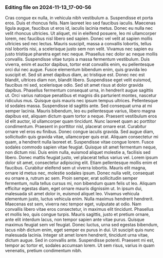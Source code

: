

### Editing file on 2024-11-13_17-00-56

Cras congue ex nulla, in vehicula nibh vestibulum a. Suspendisse et porta eros. Duis et rhoncus felis. Nam laoreet leo sed faucibus iaculis. Maecenas ligula augue, faucibus ut eros id, iaculis lacinia metus. Donec eu nulla nec velit rhoncus ultricies. Ut aliquet, mi in eleifend posuere, leo mi ullamcorper lorem, nec faucibus nisl libero sed sapien. Donec vel velit at sapien mollis ultricies sed nec lectus. Mauris suscipit, massa a convallis lobortis, tellus nisl lobortis nisi, a scelerisque justo sem non velit. Vivamus nec sapien eu justo tristique pharetra eget nec neque. Phasellus nec dolor ac neque mollis convallis. Suspendisse vitae turpis a massa fermentum vestibulum. Duis viverra, enim et auctor dapibus, tortor erat convallis enim, eu pellentesque orci dui nec augue.
Fusce elementum bibendum enim, quis gravida leo suscipit et. Sed sit amet dapibus diam, ac tristique est. Donec nec est blandit, ultrices diam non, blandit libero. Suspendisse eget velit euismod, faucibus mi sed, scelerisque odio. Sed sit amet risus at dolor gravida dapibus. Phasellus fermentum consequat urna, in hendrerit augue sagittis ut. Orci varius natoque penatibus et magnis dis parturient montes, nascetur ridiculus mus. Quisque quis mauris nec ipsum tempus ultrices.
Pellentesque id sodales massa. Suspendisse id sagittis ante. Sed consequat urna at mi semper lacinia. Mauris bibendum, leo eu pellentesque varius, libero magna dapibus est, aliquam dictum quam tortor a neque. Praesent vestibulum eros id elit auctor, id ullamcorper quam tincidunt. Nunc laoreet quam ac porttitor condimentum. Praesent in porttitor nisl, placerat ornare erat. Curabitur ornare vel eros eu finibus. Donec congue iaculis gravida. Sed augue diam, sollicitudin quis gravida vitae, ullamcorper quis erat. Aliquam consectetur mi quam, a hendrerit nulla laoreet et. Suspendisse vitae congue lorem.
Fusce sodales commodo sapien vitae feugiat. Quisque sit amet fermentum neque, non dictum nisi. Duis enim nulla, euismod aliquet molestie a, facilisis sed libero. Donec mattis feugiat justo, vel placerat tellus varius vel. Lorem ipsum dolor sit amet, consectetur adipiscing elit. Etiam pellentesque mollis enim et faucibus. Curabitur eleifend sem ut viverra lobortis. Mauris elit magna, ornare id metus nec, molestie sodales ipsum. Donec nulla velit, consequat eu ornare a, rutrum ac sem. Proin semper, erat sollicitudin semper fermentum, nulla tellus cursus mi, non bibendum quam felis ut leo. Aliquam efficitur egestas diam, eget ornare mauris dignissim ut.
In ipsum dui, malesuada sit amet dolor in, euismod aliquet leo. Vivamus vehicula elementum justo, luctus vehicula enim. Nulla maximus hendrerit hendrerit. Maecenas est sem, viverra nec tempor eget, vulputate at odio. Nam convallis libero vitae eros consectetur, in maximus elit tincidunt. Phasellus et mollis leo, quis congue turpis. Mauris sagittis, justo et pretium ornare, ante elit interdum lacus, non tempor sapien ante vitae purus. Quisque maximus feugiat sem vel feugiat. Donec luctus, urna sed egestas bibendum, lacus nibh dictum enim, eget semper ex purus in dui. Ut suscipit quis nunc malesuada lacinia. Integer sit amet lorem hendrerit, tincidunt urna vitae, dictum augue. Sed in convallis ante. Suspendisse potenti. Praesent mi est, tempor ac tortor et, sodales accumsan lorem. Ut sem risus, varius in quam venenatis, pretium condimentum nibh.


